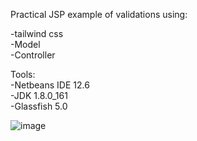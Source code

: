 Practical JSP example of validations using: <br>

-tailwind css <br>
-Model <br>
-Controller <br>


Tools: <br>
-Netbeans IDE 12.6 <br>
-JDK 1.8.0_161 <br>
-Glassfish 5.0 <br>


![image](https://user-images.githubusercontent.com/82195641/193720697-86334669-aa35-42b5-ba60-ad06a409a081.png)
